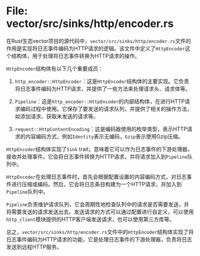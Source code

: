 # File: vector/src/sinks/http/encoder.rs

在Rust生态vector项目的源代码中，`vector/src/sinks/http/encoder.rs`文件的作用是实现将日志事件编码为HTTP请求的逻辑。该文件中定义了`HttpEncoder`这个结构体，用于处理将日志事件转换为HTTP请求的操作。

`HttpEncoder`结构体有以下几个重要成员：

1. `http_encoder::HttpEncoder`：这是`HttpEncoder`结构体的主要实现。它负责将日志事件编码为HTTP请求，并提供了一些方法来处理请求头、请求体等。

2. `Pipeline`：这是`http_encoder::HttpEncoder`的内部结构体，在进行HTTP请求编码过程中使用。它保存了要发送的请求队列，并提供了相关的操作方法，如添加请求、获取未发送的请求等。

3. `request::HttpContentEncoding`：这是编码器使用的枚举类型，表示HTTP请求的内容编码方式，例如`Identity`表示无编码，`Gzip`表示使用Gzip压缩。

`HttpEncoder`结构体实现了`Sink` trait，意味着它可以作为日志事件的下游处理器，接收并处理事件。它会将日志事件转换为HTTP请求，并将请求加入到`Pipeline`队列中。

`HttpEncoder`在处理日志事件时，首先会根据配置设置的内容编码方式，对日志事件进行压缩或编码。然后，它会将日志条目构建为一个HTTP请求，并加入到`Pipeline`队列中。

`Pipeline`负责维护请求队列，它会周期性地检查队列中的请求是否需要发送，并将需要发送的请求发送出去。发送请求的方式可以通过配置进行自定义，可以使用`http_client`模块提供的HTTP客户端发送请求，也可以使用第三方库等。

总之，`vector/src/sinks/http/encoder.rs`文件中的`HttpEncoder`结构体实现了将日志事件编码为HTTP请求的功能，它是处理日志事件的下游处理器，负责将日志发送到远程HTTP服务。

